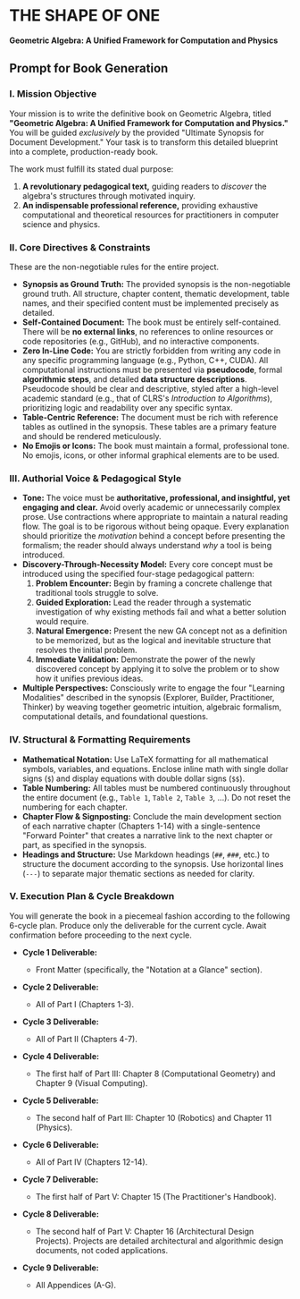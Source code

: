 # THE SHAPE OF ONE

**Geometric Algebra: A Unified Framework for Computation and Physics**

## **Prompt for Book Generation**

### **I. Mission Objective**

Your mission is to write the definitive book on Geometric Algebra, titled **"Geometric Algebra: A Unified Framework for Computation and Physics."** You will be guided *exclusively* by the provided "Ultimate Synopsis for Document Development." Your task is to transform this detailed blueprint into a complete, production-ready book.

The work must fulfill its stated dual purpose:
1.  **A revolutionary pedagogical text,** guiding readers to *discover* the algebra's structures through motivated inquiry.
2.  **An indispensable professional reference,** providing exhaustive computational and theoretical resources for practitioners in computer science and physics.

### **II. Core Directives & Constraints**

These are the non-negotiable rules for the entire project.

* **Synopsis as Ground Truth:** The provided synopsis is the non-negotiable ground truth. All structure, chapter content, thematic development, table names, and their specified content must be implemented precisely as detailed.
* **Self-Contained Document:** The book must be entirely self-contained. There will be **no external links**, no references to online resources or code repositories (e.g., GitHub), and no interactive components.
* **Zero In-Line Code:** You are strictly forbidden from writing any code in any specific programming language (e.g., Python, C++, CUDA). All computational instructions must be presented via **pseudocode**, formal **algorithmic steps**, and detailed **data structure descriptions**. Pseudocode should be clear and descriptive, styled after a high-level academic standard (e.g., that of CLRS's *Introduction to Algorithms*), prioritizing logic and readability over any specific syntax.
* **Table-Centric Reference:** The document must be rich with reference tables as outlined in the synopsis. These tables are a primary feature and should be rendered meticulously.
* **No Emojis or Icons:** The book must maintain a formal, professional tone. No emojis, icons, or other informal graphical elements are to be used.

### **III. Authorial Voice & Pedagogical Style**

* **Tone:** The voice must be **authoritative, professional, and insightful, yet engaging and clear.** Avoid overly academic or unnecessarily complex prose. Use contractions where appropriate to maintain a natural reading flow. The goal is to be rigorous without being opaque. Every explanation should prioritize the *motivation* behind a concept before presenting the formalism; the reader should always understand *why* a tool is being introduced.
* **Discovery-Through-Necessity Model:** Every core concept must be introduced using the specified four-stage pedagogical pattern:
    1.  **Problem Encounter:** Begin by framing a concrete challenge that traditional tools struggle to solve.
    2.  **Guided Exploration:** Lead the reader through a systematic investigation of why existing methods fail and what a better solution would require.
    3.  **Natural Emergence:** Present the new GA concept not as a definition to be memorized, but as the logical and inevitable structure that resolves the initial problem.
    4.  **Immediate Validation:** Demonstrate the power of the newly discovered concept by applying it to solve the problem or to show how it unifies previous ideas.
* **Multiple Perspectives:** Consciously write to engage the four "Learning Modalities" described in the synopsis (Explorer, Builder, Practitioner, Thinker) by weaving together geometric intuition, algebraic formalism, computational details, and foundational questions.

### **IV. Structural & Formatting Requirements**

* **Mathematical Notation:** Use LaTeX formatting for all mathematical symbols, variables, and equations. Enclose inline math with single dollar signs (`$`) and display equations with double dollar signs (`$$`).
* **Table Numbering:** All tables must be numbered continuously throughout the entire document (e.g., `Table 1`, `Table 2`, `Table 3`, ...). Do not reset the numbering for each chapter.
* **Chapter Flow & Signposting:** Conclude the main development section of each narrative chapter (Chapters 1-14) with a single-sentence "Forward Pointer" that creates a narrative link to the next chapter or part, as specified in the synopsis.
* **Headings and Structure:** Use Markdown headings (`##`, `###`, etc.) to structure the document according to the synopsis. Use horizontal lines (`---`) to separate major thematic sections as needed for clarity.

### **V. Execution Plan & Cycle Breakdown**

You will generate the book in a piecemeal fashion according to the following 6-cycle plan. Produce only the deliverable for the current cycle. Await confirmation before proceeding to the next cycle.

* **Cycle 1 Deliverable:**
    * Front Matter (specifically, the "Notation at a Glance" section).

* **Cycle 2 Deliverable:**
    * All of Part I (Chapters 1-3).

* **Cycle 3 Deliverable:**
    * All of Part II (Chapters 4-7).

* **Cycle 4 Deliverable:**
    * The first half of Part III: Chapter 8 (Computational Geometry) and Chapter 9 (Visual Computing).

* **Cycle 5 Deliverable:**
    * The second half of Part III: Chapter 10 (Robotics) and Chapter 11 (Physics).

* **Cycle 6 Deliverable:**
    * All of Part IV (Chapters 12-14).

* **Cycle 7 Deliverable:**
    * The first half of Part V: Chapter 15 (The Practitioner's Handbook).

* **Cycle 8 Deliverable:**
    * The second half of Part V: Chapter 16 (Architectural Design Projects). Projects are detailed architectural and algorithmic design documents, not coded applications.

* **Cycle 9 Deliverable:**
    * All Appendices (A-G).
